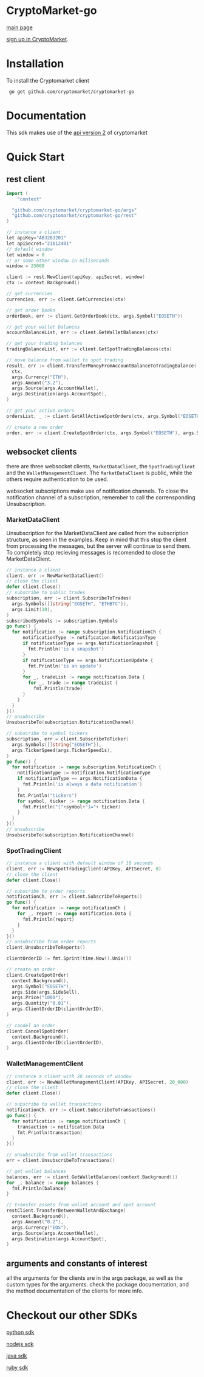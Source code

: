 # CryptoMarket-go

[main page](https://www.cryptomkt.com/)

[sign up in CryptoMarket](https://www.cryptomkt.com/account/register).

# Installation

To install the Cryptomarket client

```
 go get github.com/cryptomarket/cryptomarket-go
```

# Documentation

This sdk makes use of the [api version 2](https://api.exchange.cryptomkt.com/v2) of cryptomarket

# Quick Start

## rest client

```go
import (
	"context"

  "github.com/cryptomarket/cryptomarket-go/args"
  "github.com/cryptomarket/cryptomarket-go/rest"
)

// instance a client
let apiKey="AB32B3201"
let apiSecret="21b12401"
// default window
let window = 0
// or some other window in miliseconds
window = 25000

client := rest.NewClient(apiKey, apiSecret, window)
ctx := context.Background()

// get currencies
currencies, err := client.GetCurrencies(ctx)

// get order books
orderBook, err := client.GetOrderBook(ctx, args.Symbol("EOSETH"))

// get your wallet balances
accountBalanceList, err := client.GetWalletBalances(ctx)

// get your trading balances
tradingBalanceList, err := client.GetSpotTradingBalances(ctx)

// move balance from wallet to spot trading
result, err := client.TransferMoneyFromAccountBalanceToTradingBalance(
  ctx,
  args.Currency("ETH"),
  args.Amount("3.2"),
  args.Source(args.AccountWallet),
  args.Destination(args.AccountSpot),
)

// get your active orders
ordersList, _ := client.GetAllActiveSpotOrders(ctx, args.Symbol("EOSETH"))

// create a new order
order, err := client.CreateSpotOrder(ctx, args.Symbol("EOSETH"), args.Side(args.SideTypeBuy), args.Quantity("10"), args.Price("10"))
```

## websocket clients

there are three websocket clients, `MarketDataClient`, the `SpotTradingClient` and the `WalletManagementClient`. The `MarketDataClient` is public, while the others require authentication to be used.

websocket subscriptions make use of notification channels. To close the notification channel of a subscription, remember to call the corrensponding Unsubscription.

### MarketDataClient

Unsubscription for the MarketDataClient are called from the subscription structure, as seen in the examples. Keep in mind that this stop the client from processing the messages, but the server will continue to send them. To completely stop recieving messages is recomended to close the MarketDataClient.

```go
// instance a client
client, err := NewMarketDataClient()
// close the client
defer client.Close()
// subscribe to public trades
subscription, err := client.SubscribeToTrades(
  args.Symbols([]string{"EOSETH", "ETHBTC"}),
  args.Limit(10),
)
subscribedSymbols := subscription.Symbols
go func() {
  for notification := range subscription.NotificationCh {
      notificationType := notification.NotificationType
      if notificationType == args.NotificationSnapshot {
        fmt.Println('is a snapshot')
      }
      if notificationType == args.NotificationUpdate {
        fmt.Println('is an update')
      }
      for _, tradeList := range notification.Data {
        for _, trade := range tradeList {
          fmt.Println(trade)
      }
    }
  }
}()
// unsubscribe
UnsubscribeTo(subscription.NotificationChannel)

// subscribe to symbol tickers
subscription, err = client.SubscribeToTicker(
  args.Symbols([]string{"EOSETH"}),
  args.TickerSpeed(args.TickerSpeed1s),
)
go func() {
  for notification := range subscription.NotificationCh {
    notificationType := notification.NotificationType
    if notificationType == args.NotificationData {
      fmt.Println('is always a data notification')
    }
    fmt.Println("tickers")
    for symbol, ticker := range notification.Data {
      fmt.Println("["+symbol+"]="+ ticker)
    }
  }
}()
// unsubscribe
UnsubscribeTo(subscription.NotificationChannel)
```

### SpotTradingClient

```go
// instance a client with default window of 10 seconds
client, err := NewSpotTradingClient(APIKey, APISecret, 0)
// close the client
defer client.Close()

// subscribe to order reports
notificationCh, err := client.SubscribeToReports()
go func() {
  for notification := range notificationCh {
    for _, report := range notification.Data {
      fmt.Println(report)
    }
  }
}()
// unsubscribe from order reports
client.UnsubscribeToReports()

clientOrderID := fmt.Sprint(time.Now().Unix())

// create an order
client.CreateSpotOrder(
  context.Background(),
  args.Symbol("EOSETH"),
  args.Side(args.SideSell),
  args.Price("1000"),
  args.Quantity("0.01"),
  args.ClientOrderID(clientOrderID),
)

// candel an order
client.CancelSpotOrder(
  context.Background(),
  args.ClientOrderID(clientOrderID),
)

```

### WalletManagementClient

```go
// instance a client with 20 seconds of window
client, err := NewWalletManagementClient(APIKey, APISecret, 20_000)
// close the client
defer client.Close()

// subscribe to wallet transactions
notificationCh, err := client.SubscribeToTransactions()
go func() {
  for notification := range notificationCh {
    transaction := notification.Data
    fmt.Println(transaction)
  }
}()

// unsubscribe from wallet transactions
err = client.UnsubscribeToTransactions()

// get wallet balances
balances, err := client.GetWalletBalances(context.Background())
for _, balance := range balances {
  fmt.Println(balance)
}

// transfer assets from wallet account and spot account
restClient.TransferBetweenWalletAndExchange(
  context.Background(),
  args.Amount("0.2"),
  args.Currency("EOS"),
  args.Source(args.AccountWallet),
  args.Destination(args.AccountSpot),
)
```

## arguments and constants of interest

all the arguments for the clients are in the args package, as well as the custom types for the arguments. check the package documentation, and the method documentation of the clients for more info.

# Checkout our other SDKs

[python sdk](https://github.com/cryptomkt/cryptomkt-python)

[nodejs sdk](https://github.com/cryptomkt/cryptomkt-node)

[java sdk](https://github.com/cryptomkt/cryptomkt-java)

[ruby sdk](https://github.com/cryptomkt/cryptomkt-ruby)
